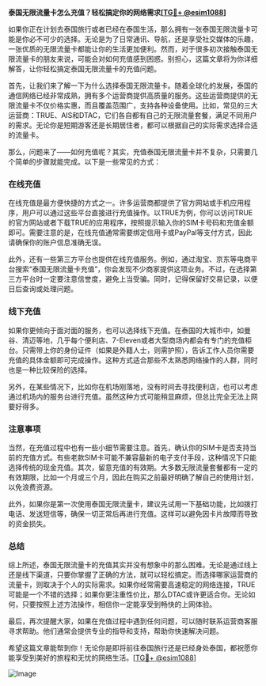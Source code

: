 **泰国无限流量卡怎么充值？轻松搞定你的网络需求[[TG💪+ @esim1088](https://t.me/s/esim1088)]**

如果你正在计划去泰国旅行或者已经在泰国生活，那么拥有一张泰国无限流量卡可能是你必不可少的选择。无论是为了日常通讯、导航，还是享受社交媒体的乐趣，一张优质的无限流量卡都能让你的生活更加便利。然而，对于很多初次接触泰国无限流量卡的朋友来说，可能会对如何充值感到困惑。别担心，这篇文章将为你详细解答，让你轻松搞定泰国无限流量卡的充值问题。

首先，让我们来了解一下为什么选择泰国无限流量卡。随着全球化的发展，泰国的通信网络已经非常成熟，拥有多个运营商提供高质量的服务。这些运营商提供的无限流量卡不仅价格实惠，而且覆盖范围广，支持各种设备使用。比如，常见的三大运营商：TRUE、AIS和DTAC，它们各自都有自己的无限流量套餐，满足不同用户的需求。无论你是短期游客还是长期居住者，都可以根据自己的实际需求选择合适的流量卡。

那么，问题来了——如何充值呢？其实，充值泰国无限流量卡并不复杂，只需要几个简单的步骤就能完成。以下是一些常见的方式：

### **在线充值**
在线充值是最方便快捷的方式之一。许多运营商都提供了官方网站或手机应用程序，用户可以通过这些平台直接进行充值操作。以TRUE为例，你可以访问TRUE的官方网站或者下载TRUE的应用程序，按照提示输入你的SIM卡号码和充值金额即可。需要注意的是，在线充值通常需要绑定信用卡或PayPal等支付方式，因此请确保你的账户信息准确无误。

此外，还有一些第三方平台也提供在线充值服务。例如，通过淘宝、京东等电商平台搜索“泰国无限流量卡充值”，你会发现不少商家提供这项业务。不过，在选择第三方平台时一定要注意信誉度，避免上当受骗。同时，记得保留好交易记录，以便日后查询或处理问题。

### **线下充值**
如果你更倾向于面对面的服务，也可以选择线下充值。在泰国的大城市中，如曼谷、清迈等地，几乎每个便利店、7-Eleven或者大型商场内都会有专门的充值柜台。只需带上你的身份证件（如果是外籍人士，则需护照），告诉工作人员你需要充值的具体金额即可完成操作。这种方式适合那些不太熟悉网络操作的人群，同时也是一种比较保险的选择。

另外，在某些情况下，比如你在机场刚落地，没有时间去寻找便利店，也可以考虑通过机场内的服务台进行充值。虽然这种方式可能稍显麻烦，但总比完全无法上网要好得多。

### **注意事项**
当然，在充值过程中也有一些小细节需要注意。首先，确认你的SIM卡是否支持当前的充值方式。有些老款SIM卡可能不兼容最新的电子支付手段，这种情况下只能选择传统的现金充值。其次，留意充值的有效期。大多数无限流量套餐都有一定的有效期限，比如一个月或三个月，因此在购买之前最好明确了解自己的使用计划，以免浪费资源。

此外，如果你是第一次使用泰国无限流量卡，建议先试用一下基础功能，比如拨打电话、发送短信等，确保一切正常后再进行充值。这样可以避免因卡片故障而导致的资金损失。

### **总结**
综上所述，泰国无限流量卡的充值其实并没有想象中的那么困难。无论是通过线上还是线下渠道，只要你掌握了正确的方法，就可以轻松搞定。而选择哪家运营商的流量卡，则取决于个人的实际需求。如果你经常需要高速稳定的网络连接，TRUE可能是一个不错的选择；如果你更注重性价比，那么DTAC或许更适合你。无论如何，只要按照上述方法操作，相信你一定能享受到畅快的上网体验。

最后，再次提醒大家，如果在充值过程中遇到任何问题，可以随时联系运营商客服寻求帮助。他们通常会提供专业的指导和支持，帮助你快速解决问题。

希望这篇文章能帮到你！无论你是即将前往泰国旅行还是已经身处泰国，都祝愿你能享受到美好的旅程和无忧的网络生活。[[TG💪+ @esim1088](https://t.me/s/esim1088)]  

![Image](https://i.postimg.cc/4NQfJmqS/Snipaste-2025-05-13-00-14-12.png)